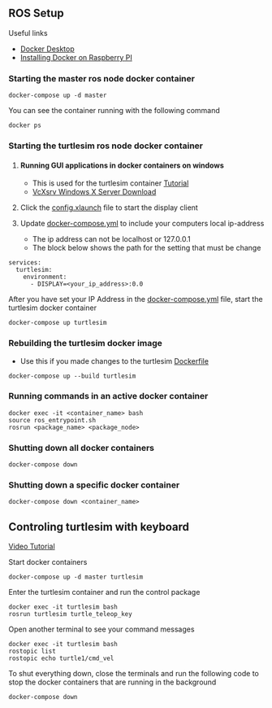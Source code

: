 ## ROS Setup

Useful links
* [Docker Desktop](https://www.docker.com/products/docker-desktop/)
* [Installing Docker on Raspberry PI](https://www.jfrog.com/connect/post/install-docker-compose-on-raspberry-pi/)

### Starting the master ros node docker container
```
docker-compose up -d master
```
You can see the container running with the following command
```
docker ps
```

### Starting the turtlesim ros node docker container

1. #### Running GUI applications in docker containers on windows
   * This is used for the turtlesim container [Tutorial](https://jack-kawell.com/2019/09/11/setting-up-ros-in-windows-through-docker/)
   * [VcXsrv Windows X Server Download](https://sourceforge.net/projects/vcxsrv/)
2. Click the [config.xlaunch](config.xlaunch) file to start the display client

2. Update [docker-compose.yml](docker-compose.yml) to include your computers local ip-address
   * The ip address can not be localhost or 127.0.0.1
   * The block below shows the path for the setting that must be change
```
services:
  turtlesim:
    environment:
      - DISPLAY=<your_ip_address>:0.0
```
After you have set your IP Address in the [docker-compose.yml](docker-compose.yml) file, start the turtlesim docker container
```
docker-compose up turtlesim
```

### Rebuilding the turtlesim docker image
- Use this if you made changes to the turtlesim [Dockerfile](dockerfiles/turtlesim/Dockerfile)
```
docker-compose up --build turtlesim
```

### Running commands in an active docker container
```
docker exec -it <container_name> bash
source ros_entrypoint.sh
rosrun <package_name> <package_node>
```

### Shutting down all docker containers
```
docker-compose down
```

### Shutting down a specific docker container
```
docker-compose down <container_name>
```

## Controling turtlesim with keyboard
[Video Tutorial](https://www.youtube.com/watch?v=PlS6YCu5CT4)

Start docker containers
```
docker-compose up -d master turtlesim
```

Enter the turtlesim container and run the control package
```
docker exec -it turtlesim bash
rosrun turtlesim turtle_teleop_key
```

Open another terminal to see your command messages
```
docker exec -it turtlesim bash
rostopic list
rostopic echo turtle1/cmd_vel
```

To shut everything down, close the terminals and run the following code to stop the docker containers that are running in the background
```
docker-compose down
```
